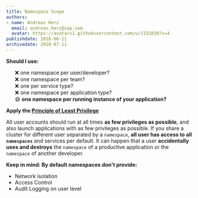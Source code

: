 ```yaml
---
title: Namespace Scope
authors: 
- name: Andreas Herz
  email: andreas.herz@sap.com
  avatar: https://avatars1.githubusercontent.com/u/1155039?v=4
publishdate: 2018-06-11
archivedate: 2018-07-11
---
```

**Should I use:**
<ul style="list-style:none">
    <li>❌ one namespace per user/developer?</li>
    <li>❌ one namespace per team?</li>
    <li>❌ one per service type?</li>
    <li>❌ one namespace per application type?</li>
    <li>😄 <b>one namespace per running instance of your application?</b></li>
</ul>

**Apply the [Principle of Least Privilege](https://en.wikipedia.org/wiki/Principle_of_least_privilege)**
 
All user accounts should run at all times **as few privileges as possible**, and also 
launch applications with as few privileges as possible. If you share a cluster for 
different user separated by a `namespace`, **all user has access to all `namespaces`** and 
services per default. It can happen that a user **accidentally uses and destroys** the 
`namespace` of a productive application or the `namespace` of another developer.

**Keep in mind: By default namespaces don't provide:**
 - Network isolation
 - Access Control
 - Audit Logging on user level
